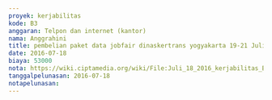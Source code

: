 ```yaml
---
proyek: kerjabilitas
kode: B3
anggaran: Telpon dan internet (kantor)
nama: Anggrahini
title: pembelian paket data jobfair dinaskertrans yogyakarta 19-21 Juli 2016
date: 2016-07-18
biaya: 53000
nota: https://wiki.ciptamedia.org/wiki/File:Juli_18_2016_kerjabilitas_B3_pulsa_internet_anggrahini.jpg
tanggalpelunasan: 2016-07-18
notapelunasan:
---
```

